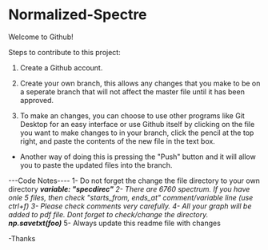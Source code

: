 # Normalized-Spectre

Welcome to Github!

Steps to contribute to this project:

1) Create a Github account.

2) Create your own branch, this allows any changes that you make to be on a seperate branch that will not affect the master file until it has been approved. 

3) To make an changes, you can choose to use other programs like Git Desktop for an easy interface or use Github itself by clicking on the file you want to make changes to in your branch, click the pencil at the top right, and paste the contents of the new file in the text box.
  - Another way of doing this is pressing the "Push" button and it will allow you to paste the updated files into the branch.


---Code Notes----
1- Do not forget the change the file directory to your own directory
	******variable:  "specdirec"*****
2- There are 6760 spectrum. If you have onle 5 files, then check "starts_from, ends_at" comment/variable line (use ctrl+f)
3- Please check comments very carefully.
4- All your graph will be added to pdf file. Dont forget to check/change the directory.
	******np.savetxt(foo)*******
5- Always update this readme file with changes

-Thanks


